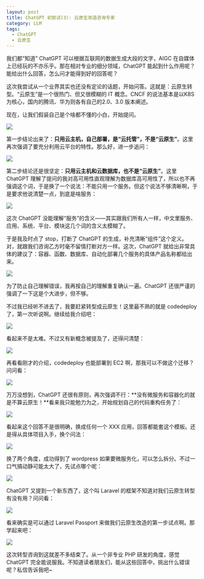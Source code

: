 ```yaml
---
layout: post
title: ChatGPT 初尝试(3): 云原生改造咨询专家
category: LLM
tags:
  - ChatGPT
  - 云原生
---
```


我们都“知道” ChatGPT 可以根据互联网的数据生成大段的文字，AIGC 在自媒体上已经玩的不亦乐乎。那在相对专业的细分领域，ChatGPT 能起到什么作用呢？能给出什么回答，怎么问才能得到好的回答呢？

这次我尝试从一个业界其实也还没有定论的话题，开始问答。这就是：云原生转型。“云原生”是一个很热门、但又很模糊的 IT 概念。CNCF 的说法基本是以K8S为核心，国内的腾讯、华为则各有自己的2.0、3.0 版本阐述。

现在，让我们假装自己是个啥都不懂的小白，开始提问。

![](https://mmbiz.qpic.cn/mmbiz_png/tNjHEwGJhqGuop2EE6pbzWLVGU9IQGZQgRTiaTY0lBiaxQCV6QwJrCxpszdbZ9oicxAVC6GBlMQvoTtkufhrhe3Pg/640?wx_fmt=png&tp=webp&wxfrom=5&wx_lazy=1&wx_co=1)

第一步结论出来了：**只用云主机，自己部署，是“云托管”，不是“云原生”**。这里再次强调了要充分利用云平台的特性。那么好，进一步追问：

![](https://mmbiz.qpic.cn/mmbiz_png/tNjHEwGJhqGuop2EE6pbzWLVGU9IQGZQNAQFtn7fXWadh03SKzl41JxJcKWwuNz1TCzL48DYUpcjHia0AhQZWTQ/640?wx_fmt=png&tp=webp&wxfrom=5&wx_lazy=1&wx_co=1)

第二步结论还是很坚定：**只用云主机和云数据库，也不是“云原生”**。这里ChatGPT 理解了提问的我对高可用性直观理解为数据库高可用性了，所以也不再强调这个词，于是换了一个说法：不能只用一个服务。但这个说法不够清晰啊，于是要求他说清楚一点，到底是啥服务：

![](https://mmbiz.qpic.cn/mmbiz_png/tNjHEwGJhqGuop2EE6pbzWLVGU9IQGZQYPFicyoYD75E5AIlqFDtXibDZWFyM50teuMNzyQhClFB4ClL8xRm9NWg/640?wx_fmt=png&tp=webp&wxfrom=5&wx_lazy=1&wx_co=1)

这次 ChatGPT 没能理解“服务”的含义——其实跟我们所有人一样，中文里服务、应用、系统、平台、模块这几个词的含义太模糊了。

于是我及时点了 stop，打断了 ChatGPT 的生成，补充清晰“组件”这个定义。对，就跟我们咨询乙方时毫不留情打断对方一样。这次，ChatGPT 就给出非常具体的建议了：容器、函数、数据库、自动化部署几个服务的具体产品名称都给出来。

![](https://mmbiz.qpic.cn/mmbiz_png/tNjHEwGJhqGuop2EE6pbzWLVGU9IQGZQLNNKUzJsIKWQWB0nmAYu2zygmINE4ykOrEgLbcy8hbqxWJ6ibr7TFMg/640?wx_fmt=png&tp=webp&wxfrom=5&wx_lazy=1&wx_co=1)

为了防止自己理解错误，我再按自己的理解重复确认一遍。ChatGPT 还很严谨的强调了一下这是个大进步，但不够。

不过我已经听不进去了，我要赶紧转型成云原生！这里最不熟的就是 codedeploy 了，第一次听说啊。继续给我介绍吧：

![](https://mmbiz.qpic.cn/mmbiz_png/tNjHEwGJhqGuop2EE6pbzWLVGU9IQGZQwpb5MgPP29zcyeC9QxhwHWVGulBRR9C3qB8zPHYoDn7qJwMAiavLvxw/640?wx_fmt=png&tp=webp&wxfrom=5&wx_lazy=1&wx_co=1)

看起来不是太难。不过又有新概念被提及了，还得问清楚：

![](https://mmbiz.qpic.cn/mmbiz_png/tNjHEwGJhqGuop2EE6pbzWLVGU9IQGZQVgQIkVVPcbCVfs29yI6JRHvByagSzUWYrBRKiaeF0KlsSfj6q5UDxtg/640?wx_fmt=png&tp=webp&wxfrom=5&wx_lazy=1&wx_co=1)

再看看刚才的介绍，codedeploy 也能部署到 EC2 啊，那我可以不做这个迁移？问问看：

![](https://mmbiz.qpic.cn/mmbiz_png/tNjHEwGJhqGuop2EE6pbzWLVGU9IQGZQzhjxcwkwCia99ibJb6xibGSfjq9bbYnsb3NcozEMLkeaDZGTgqqgM715g/640?wx_fmt=png&tp=webp&wxfrom=5&wx_lazy=1&wx_co=1)

万万没想到，ChatGPT 还很有原则，再次强调不行：**没有微服务和容器化的就是不算云原生！**看来我只能勉力为之，开始规划自己的代码重构任务了：

![](https://mmbiz.qpic.cn/mmbiz_png/tNjHEwGJhqGuop2EE6pbzWLVGU9IQGZQt6x96sP5s92K1Hou5epCfZDrVsqmjQ8DE8QAJGvkRwsQZ1hXB1uia0Q/640?wx_fmt=png&tp=webp&wxfrom=5&wx_lazy=1&wx_co=1)

看起来这个回答不是很明确，换成任何一个 XXX 应用，回答都能套这个模板。还是得从具体项目入手，换个问法：

![](https://mmbiz.qpic.cn/mmbiz_png/tNjHEwGJhqGuop2EE6pbzWLVGU9IQGZQwCeogJhh7Vkib5LNcuhsWoU85jOJPxdeBRzjRxc0pHzZTCESmnYzP1g/640?wx_fmt=png&tp=webp&wxfrom=5&wx_lazy=1&wx_co=1)

换了两个角度，成功得到了 wordpress 如果要微服务化，可以怎么拆分。不过一口气搞动静可能太大了，先试点哪个呢：

![](https://mmbiz.qpic.cn/mmbiz_png/tNjHEwGJhqGuop2EE6pbzWLVGU9IQGZQbkP424981JLQAmL0WPUQIgOMJQOqvw0qn4EPH5icly9FnscWwXXA85Q/640?wx_fmt=png&tp=webp&wxfrom=5&wx_lazy=1&wx_co=1)

ChatGPT 又提到一个新东西了，这个叫 Laravel 的框架不知道对我们云原生转型有没有用？问问看：

![](https://mmbiz.qpic.cn/mmbiz_png/tNjHEwGJhqGuop2EE6pbzWLVGU9IQGZQ9qTqpSwDL05hfB3lG3vAWfP1tZpVDrib7h95hynnqUkyCFfJib6r5SLg/640?wx_fmt=png&tp=webp&wxfrom=5&wx_lazy=1&wx_co=1)

看来确实是可以通过 Laravel Passport 来做我们云原生改造的第一步试点啊。那学起来吧：

![](https://mmbiz.qpic.cn/mmbiz_png/tNjHEwGJhqGuop2EE6pbzWLVGU9IQGZQNgXiaweqv2a8LH22MC15T4AKP8bTVJlGELH14Y4AzC4dYPRNTYYF5TQ/640?wx_fmt=png&tp=webp&wxfrom=5&wx_lazy=1&wx_co=1)

这次转型咨询到这就差不多结束了。从一个非专业 PHP 研发的角度，感觉 ChatGPT 完全能说服我。不知道读者朋友们，能从这些回答中，挑出什么错误呢？私信告诉我吧~
